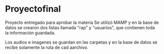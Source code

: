 # Proyectofinal
Proyecto entregado para aprobar la materia
Se utilizó MAMP y en la base de datos se crearon dos listas  llamada "rap" y "usuarios", que contienen toda la información guardada.

Los audios e imagenes se guardan en las carpetas y en la base de datos se recibe solamente la ruta de cad aarchivo.

